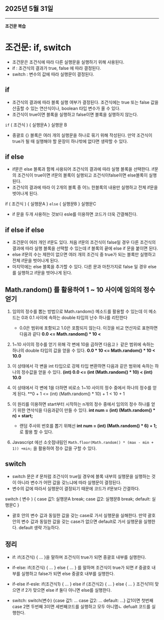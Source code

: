 ## 2025년 5월 31일

---
 
**조건문 복습**

# 조건문: if, switch

- 조건문은 조건식에 따라 다른 실행문을 실행하기 위해 사용된다.
- if : 조건식의 결과가 true, false 에 따라 결정된다.
- switch : 변수의 값에 따라 실행문이 결정된다.


## if 

- 조건식의 결과에 따라 블록 실행 여부가 결정된다. 조건식에는 true 또는 false 값을 산출할 수 있는 연산식이나, boolean 타입 변수가 올 수 있다.
- 조건식이 true이면 블록을 실행하고 false이면 블록을 실행하지 않는다.

`if` ( 조건식 ) {
  실행문A
}
실행문 B

- 중괄호 {} 블록은 여러 개의 실행문을 하나로 묶기 위해 작성된다. 만약 조건식이 true가 될 때 실행해야 할 문장이 하나밖에 없다면 생략할 수 있다.


## if else

- if문은 else 블록과 함께 사용되어 조건식의 결과에 따라 실행 블록을 선택한다. if문의 조건식이 true이면 if문의 블록이 실행되고 조건식이false이면 else블록이 실행된다.
- 조건식의 결과에 따라 이 2개의 블록 중 어느 한블록의 내용만 실행하고 전체 if문을 벗어나게 된다.

if ( 조건식 ) {
    실행문A
    } `else` {
       실행문B
    } 
    실행문C
- if 문을 두개 사용하는 것보다 esle를 이용하면 코드가 더욱 간결해진다.


## if else if else

- 조건문이 여러 개인 if문도 있다. 처음 if문의 조건식이 false일 경우 다른 조건식의 결과에 따라 실행 블록을 선택할 수 있는데 if 블록의 끝에 else if 문을 붙이면 된다.
- else if문의 수는 제한이 없으면 여러 개의 조건식 중 true가 되는 블록만 실행하고 전체 if문을 벗어나게 된다.
- 마지막에는 else 블록을 추가할 수 있다. 다른 문과 마찬가지로 false 일 경우 else를 실행하고 if문을 벗어나게 된다.

## Math.random() 를 활용하여 1 ~ 10 사이에 임의의 정수 얻기

1. 임의의 정수를 뽑는 방법으로 Math.random() 메소드를 활용할 수 있는데 이 메소드는 0과 0.1 사이에 속하는 double 타입의 난수 하나를 리턴한다
   - 0.0은 범위에 포함되고 1.0은 포함되지 않는다. 이것을 비교 연산자로 표현하면 다음과 같다
   **0.0 <= Math.random() * 10 <**
2. 1~10 사이의 정수를 얻기 위해 각 변에 10을 곱하면 다음고ㅏ 같은 범위에 속하는 하나의 double 타입의 값을 얻을 수 있다.
   **0.0 * 10 <= Math.random() * 10 < 10.0**
3. 이 상태에서 각 변을 int 타입으로 강제 타입 변환하면 다음과 같은 범위에 속하는 하나의 정수값을 얻을 수 있다.
   **(int) 0.0 <= (int (Math.random() * 10) < (int) 10.0**
4. 이 상태에서 각 변에 1을 더하면 비로소 1~10 사이의 정수 중에서 하나의 정수를 얻게 된다.
   **0 + 1 <= (int) (Math.random() * 10) + 1 < 10 + 1
5. 이 원리를 이용하면 start부터 시작하는 n개의 정수 중에서 임의의 정수 하나를 얻기 위한 연삭식을 다음과같이 만들 수 있다.
   **int num = (int) (Math.random() * n) + start;**
   - 랜덤 주사위 번호를 뽑기 위해선
     **int num = (int) (Math.random() * 6) + 1;** 로 활용 할 수 있다.

6. Javascript 에선 소숫점내림인 `Math.floor(Math.random() * (max - min + 1)) +min;` 을 활용하여 정수 값을 구할 수 있다.



## switch

- switch 문은 if 문처럼 조건식이 true일 경우에 블록 내부의 실행문을 실행하는 것이 아니라 변수가 어떤 값을 갖느냐에 따라 실행문이 결정된다.
- 변수의 값에 따라서 실행문이 결정되기 때문에 코드가 if문보다 간결하다.

switch ( 변수 ) {
    case 값1:
        실행문A
    break;
    case 값2:
        실행문B
    break;
    default:
      실행문C
}
 - 괄호 안의 변수 값과 동일한 값을 갖는 case로 가서 실행문을 실해한다. 만약 괄호 안의 변수 값과 동일한 값을 갖는 case가 없으면 default로 가서 실행문을 실행한다. default 생략 가능하다.


## 정리

- if: if(조건식) { ... }을 말하며 조건식이 true가 되면 중괄호 내부를 실행한다.

- if-else: if(조건식) { ... } else { ... } 를 말하며 조건식이 true가 되면 if 중괄호 내부를 실행하고 false가 되면 else 중괄호 내부를 실행한다.

- if-else if-esle: if(조건식1) { ... } else if (조건식2) { ... } else { ... }  조건식1이 맞으면 if 2가 맞으면 else if 둘다 아니면 else를 실행한다.
  
- switch: switch(변수) {case 값1: ... case 값2: ... default: ...} 값1이면 첫번째 case 2면 두번째 3이면 세번째코드를 실행하고 모두 아니몀ㄴ defualt 코드를 실행한다.

